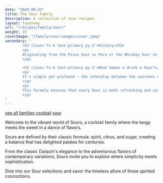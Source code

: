 ```yaml
---
date: "2024-09-23"
title: The Sour Family
description: A collection of sour recipes.
layout: taxonomy
url: "/recipes/family/sour/"
weight: 15
coverImage: "/family/sour/images/cover.jpeg"
secondary: "
        <h2 class='fs-4 text-primary py-3'>History</h2>
        <p>
        Originating from the Pisco Sour in Peru or the Whiskey Sour in America, these cocktails have a rich history dating back to the 19th century, embodying the art of mixology's fundamental principles.
        </p>

        <h2 class='fs-4 text-primary py-3'>What makes a drink a Sour?</h2>
        <p>
        It's simple yet profound – the interplay between the sourness of lemon or lime and the sweetness of simple syrup, all anchored by a robust spirit. 
        </p>
        <p>
        This formula ensures that every Sour is both refreshing and satisfying, perfect for any occasion. 
        </p>
"
---
```


<a href="/recipes/family/" class="badge bg-success text-light text-decoration-none">see all families</a> 
<a href="/recipes/category/cocktail/" class="badge text-bg-primary text-decoration-none">cocktail</a> 
<a href="/recipes/family/sour/" class="badge text-bg-info text-decoration-none">sour</a> 


Welcome to the vibrant world of Sours, a cocktail family where the tangy meets the sweet in a dance of flavors. 

Sours are defined by their classic formula: spirit, citrus, and sugar, creating a balance that has delighted palates for centuries. 

From the classic Daiquiri's elegance to the adventurous flavors of contemporary variations, Sours invite you to explore where simplicity meets sophistication. 

Dive into our Sour selections and savor the timeless allure of these spirited concoctions.
